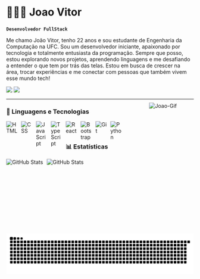 # 👨🏽‍💻 Joao Vitor

**`Desenvolvedor FullStack`**

Me chamo João Vitor, tenho 22 anos e sou estudante de Engenharia da Computação na UFC. Sou um desenvolvedor iniciante, apaixonado por tecnologia e totalmente entusiasta da programação. Sempre que posso, estou explorando novos projetos, aprendendo linguagens e me desafiando a entender o que tem por trás das telas. Estou em busca de crescer na área, trocar experiências e me conectar com pessoas que também vivem esse mundo tech!
<div> 

  <a href="https://instagram.com/_jvitorsilva0" target="_blank"><img src="https://img.shields.io/badge/-Instagram-%23E4405F?style=for-the-badge&logo=instagram&logoColor=white" target="_blank"></a>
  <a href = "mailto:jvitorsilvadn@gmail.com"><img src="https://img.shields.io/badge/-Gmail-%23333?style=for-the-badge&logo=gmail&logoColor=white" target="_blank"></a>
  
</div>

---

### 🤖 Linguagens e Tecnologias

<img 
    align="left" 
    alt="HTML"
    title="HTML" 
    width="30px" 
    style="padding-right: 10px;" 
    src="https://cdn.jsdelivr.net/gh/devicons/devicon@latest/icons/html5/html5-original.svg" 
/>
<img 
    align="left" 
    alt="CSS" 
    title="CSS"
    width="30px" 
    style="padding-right: 10px;" 
    src="https://cdn.jsdelivr.net/gh/devicons/devicon@latest/icons/css3/css3-original.svg" 
/>
<img 
    align="left" 
    alt="JavaScript" 
    title="JavaScript"
    width="30px" 
    style="padding-right: 10px;" 
    src="https://cdn.jsdelivr.net/gh/devicons/devicon@latest/icons/javascript/javascript-original.svg" 
/>
<img 
    align="left" 
    alt="TypeScript"
    title="TypeScript" 
    width="30px" 
    style="padding-right: 10px;" 
    src="https://cdn.jsdelivr.net/gh/devicons/devicon@latest/icons/typescript/typescript-original.svg" 
/>
<img 
    align="left" 
    alt="React"
    title="React" 
    width="30px" 
    style="padding-right: 10px;" 
    src="https://cdn.jsdelivr.net/gh/devicons/devicon@latest/icons/react/react-original.svg" 
/>

<img 
    align="left" 
    alt="Bootstrap"
    title="Bootstrap" 
    width="30px" 
    style="padding-right: 10px;" 
    src="https://cdn.jsdelivr.net/gh/devicons/devicon@latest/icons/bootstrap/bootstrap-original.svg" 
/>

<img 
    align="left" 
    alt="Git" 
    title="Git"
    width="30px" 
    style="padding-right: 10px;" 
    src="https://cdn.jsdelivr.net/gh/devicons/devicon@latest/icons/git/git-original.svg" 
/>
<img 
    align="left" 
    alt="Python" 
    title="Python"
    width="30px" 
    style="padding-right: 10px;" 
    src="https://cdn.jsdelivr.net/gh/devicons/devicon@latest/icons/python/python-original.svg" 
/>
<img 
    align="right" 
    alt="Joao-Gif" 
    title="Joao-Gif"
    style="margin-top: -50px"
    width="120px" 
    src="https://cdn.discordapp.com/attachments/1274923117688389693/1399959274138112200/download20250703002248_online-video-cutter.com_2.gif?ex=688ae52c&is=688993ac&hm=f6cc10fa46f6959c8cf07114d51b5847bd265ab89a27f53b3b12936e62d4c7f0&" 
/> 

<br>
<br>


### 📊 Estatísticas

<p>
  <img 
    align="left" 
    alt="GitHub Stats" 
    height="200" 
    style="padding-right: 10px;" 
    src="https://github-readme-stats.vercel.app/api?username=jvitorsilvadn&show_icons=true&theme=merko&include_all_commits=true&locale=pt-br" 
  />

<img 
      align="left" 
      alt="GitHub Stats" 
      height="200" 
      style="padding-right: 10px;" 
      src="https://github-readme-stats.vercel.app/api/top-langs/?username=jvitorsilvadn&theme=merko&layout=compact&custom_title=Tecnologias&langs_count=9" 
  />

</p>



<picture align="center">
  <source media="(prefers-color-scheme: dark)" srcset="https://raw.githubusercontent.com/jvitorsilvadn/jvitorsilvadn/output/github-contribution-grid-snake-dark.svg">
  <source media="(prefers-color-scheme: light)" srcset="https://raw.githubusercontent.com/jvitorsilvadn/jvitorsilvadn/output/github-contribution-grid-snake-dark.svg">
  <img align="center" alt="github contribution grid snake animation" src="https://raw.githubusercontent.com/jvitorsilvadn/jvitorsilvadn/output/github-contribution-grid-snake.svg">
</picture>
